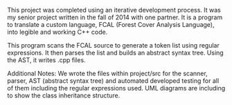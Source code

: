 This project was completed using an iterative development process.  It was my senior project written in the fall of 2014 with one partner.  It is a program to translate a custom language, FCAL (Forest Cover Analysis Language), into legible and working C++ code.

This program scans the FCAL source to generate a token list using regular expressions.  It then parses the list and builds an abstract syntax tree.  Using the AST, it writes .cpp files.

Additional Notes:  We wrote the files within project/src for the scanner, parser, AST (abstract syntax tree) and automated developed testing for all of them including the regular expressions used. UML diagrams are including to show the class inheritance structure.
